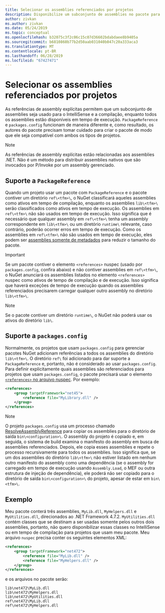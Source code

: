 ```yaml
---
title: Selecionar os assemblies referenciados por projetos
description: Disponibilize um subconjunto de assemblies no pacote para o compilador, enquanto todos os assemblies estão disponíveis em tempo de execução.
author: zivkan
ms.author: zivkan
ms.date: 05/24/2019
ms.topic: conceptual
ms.openlocfilehash: b32075c3f2c06c15c07d36602bdabdaee8b9405a
ms.sourcegitcommit: b6810860b77b2d50aab031040b047c20a333aca3
ms.translationtype: MT
ms.contentlocale: pt-BR
ms.lasthandoff: 06/28/2019
ms.locfileid: "67427471"
---
```

# <a name="select-assemblies-referenced-by-projects"></a>Selecionar os assemblies referenciados por projetos

As referências de assembly explícitas permitem que um subconjunto de assemblies seja usado para o IntelliSense e a compilação, enquanto todos os assemblies estão disponíveis em tempo de execução. `PackageReference` e `packages.config` funcionam de maneira diferente e, como resultado, os autores do pacote precisam tomar cuidado para criar o pacote de modo que ele seja compatível com ambos os tipos de projetos.

> [!Note]
> As referências de assembly explícitas estão relacionadas aos assemblies .NET. Não é um método para distribuir assemblies nativos que são invocados por P/Invoke por um assembly gerenciado.

## <a name="packagereference-support"></a>Suporte a `PackageReference`

Quando um projeto usar um pacote com `PackageReference` e o pacote contiver um diretório `ref\<tfm>\`, o NuGet classificará aqueles assemblies como ativos em tempo de compilação, enquanto os assemblies `lib\<tfm>\` serão classificados como ativos em tempo de execução. Os assemblies em `ref\<tfm>\` não são usados em tempo de execução. Isso significa que é necessário que qualquer assembly em `ref\<tfm>\` tenha um assembly correspondente em `lib\<tfm>\` ou um diretório `runtime\` relevante, caso contrário, poderão ocorrer erros em tempo de execução. Como os assemblies em `ref\<tfm>\` não são usados em tempo de execução, eles podem ser [assemblies somente de metadados](https://github.com/dotnet/roslyn/blob/master/docs/features/refout.md) para reduzir o tamanho do pacote.

> [!Important]
> Se um pacote contiver o elemento `<references>` nuspec (usado por `packages.config`, confira abaixo) e não contiver assemblies em `ref\<tfm>\`, o NuGet anunciará os assemblies listados no elemento `<references>` nuspec como ativos de tempo de compilação e de execução. Isso significa que haverá exceções de tempo de execução quando os assemblies referenciados precisarem carregar qualquer outro assembly no diretório `lib\<tfm>\`.

> [!Note]
> Se o pacote contiver um diretório `runtime\`, o NuGet não poderá usar os ativos do diretório `lib\`.

## <a name="packagesconfig-support"></a>Suporte a `packages.config`

Normalmente, os projetos que usam `packages.config` para gerenciar pacotes NuGet adicionam referências a todos os assemblies do diretório `lib\<tfm>\`. O diretório `ref\` foi adicionado para dar suporte a `PackageReference` e, portanto, não é considerado ao usar `packages.config`. Para definir explicitamente quais assemblies são referenciados para projetos que usam `packages.config`, o pacote precisará usar o elemento [`<references>` no arquivo nuspec](../reference/nuspec.md#explicit-assembly-references). Por exemplo:

```xml
<references>
    <group targetFramework="net45">
        <reference file="MyLibrary.dll" />
    </group>
</references>
```

> [!Note]
> O projeto `packages.config` usa um processo chamado [ResolveAssemblyReference](https://github.com/Microsoft/msbuild/blob/master/documentation/wiki/ResolveAssemblyReference.md) para copiar os assemblies para o diretório de saída `bin\<configuration>\`. O assembly do projeto é copiado e, em seguida, o sistema de build examina o manifesto do assembly em busca de assemblies referenciados. Depois, ele copia esses assemblies e repete o processo recursivamente para todos os assemblies. Isso significa que, se um dos assemblies do diretório `lib\<tfm>\` não estiver listado em nenhum outro manifesto do assembly como uma dependência (se o assembly for carregado em tempo de execução usando `Assembly.Load`, o MEF ou outra estrutura de injeção de dependência), ele poderá não ser copiado para o diretório de saída `bin\<configuration>\` do projeto, apesar de estar em `bin\<tfm>\`.

## <a name="example"></a>Exemplo

Meu pacote conterá três assemblies, `MyLib.dll`, `MyHelpers.dll` e `MyUtilities.dll`, direcionados ao .NET Framework 4.7.2. `MyUtilities.dll` contém classes que se destinam a ser usadas somente pelos outros dois assemblies, portanto, não quero disponibilizar essas classes no IntelliSense ou em tempo de compilação para projetos que usam meu pacote. Meu arquivo `nuspec` precisa conter os seguintes elementos XML:

```xml
<references>
    <group targetFramework="net472">
        <reference file="MyLib.dll" />
        <reference file="MyHelpers.dll" />
    </group>
</references>
```

e os arquivos no pacote serão:

```text
lib\net472\MyLib.dll
lib\net472\MyHelpers.dll
lib\net472\MyUtilities.dll
ref\net472\MyLib.dll
ref\net472\MyHelpers.dll
```
